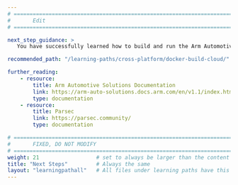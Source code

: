 ```yaml
---
# ================================================================================
#       Edit
# ================================================================================

next_step_guidance: >
   You have successfully learned how to build and run the Arm Automotive Solutions Software Reference Stack on the System76 Thelio Astra. 

recommended_path: "/learning-paths/cross-platform/docker-build-cloud/"

further_reading:
    - resource:
        title: Arm Automotive Solutions Documentation
        link: https://arm-auto-solutions.docs.arm.com/en/v1.1/index.html
        type: documentation
    - resource:
        title: Parsec 
        link: https://parsec.community/
        type: documentation

# ================================================================================
#       FIXED, DO NOT MODIFY
# ================================================================================
weight: 21                  # set to always be larger than the content in this path, and one more than 'review'
title: "Next Steps"         # Always the same
layout: "learningpathall"   # All files under learning paths have this same wrapper
---
```

